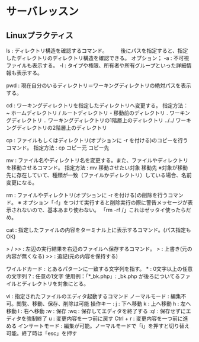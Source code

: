 # サーバレッスン
Linuxプラクティス
-----------------

ls : ディレクトリ構造を確認するコマンド。
　　 後にパスを指定すると、指定したディレクトリのディレクトリ構造を確認できる。
     オプション；
      -a : 不可視ファイルも表示する。
      -l : タイプや権限、所有者や所有グループといった詳細情報も表示する。

pwd : 現在自分のいるディレクトリ＝ワーキングディレクトリの絶対パスを表示する。

cd : ワーキングディレクトリを指定したディレクトリへ変更する。
     指定方法：
      ~ ホームディレクトリ
      / ルートディレクトリ
      - 移動前のディレクトリ
      . ワーキングディレクトリ
      .. ワーキングディレクトリの1階層上のディレクトリ
      ../../ ワーキングディレクトリの2階層上のディレクトリ

cp : ファイルもしくはディレクトリ(オプションに -r を付ける)のコピーを行うコマンド。
     指定方法 : cp コピー元 コピー先

mv : ファイル名やディレクトリ名を変更する。また、ファイルやディレクトリを移動させるコマンド。
     指定方法 : mv 移動させたい対象 移動先 
     ※対象が移動先に存在していて、種類が一致（ファイルかディレクトリ）している場合、名前変更になる。

rm : ファイルやディレクトリ(オプションに -r を付ける)の削除を行うコマンド。
     ※ オプション「-f」をつけて実行すると削除実行の際に警告メッセージが表示されないので、基本あまり使わない。
       「rm -rf /」これはゼッタイ使ったらだめ。

cat : 指定したファイルの内容をターミナル上に表示するコマンド。(パス指定もOK)

\> / >> : 左辺の実行結果を右辺のファイルへ保存するコマンド。
         > : 上書き(元の内容が無くなる)
         >> : 追記(元の内容を保持する)

ワイルドカード : とあるパターンに一致する文字列を指す。
                 * : 0文字以上の任意の文字列
                 ? : 任意の1文字
                 使用例：「*_bk.php」: _bk.php が後ろについてるファイルとディレクトリを対象にとる。

vi : 指定されたファイルのエディタ起動するコマンド
     ノーマルモード : 編集不可。閲覧、移動、保存、削除は可能
      操作キー :
       j : 下へ移動
       k : 上へ移動
       h : 左へ移動
       l : 右へ移動
       :w : 保存
       :wq : 保存してエディタを終了する
       :q! : 保存せずにエディタを強制終了
       u : 変更内容を一つ前に戻す
       Ctrl + r : 変更内容を一つ前に進める
     インサートモード : 編集が可能。ノーマルモードで「i」を押すと切り替え可能。終了時は「esc」を押す

